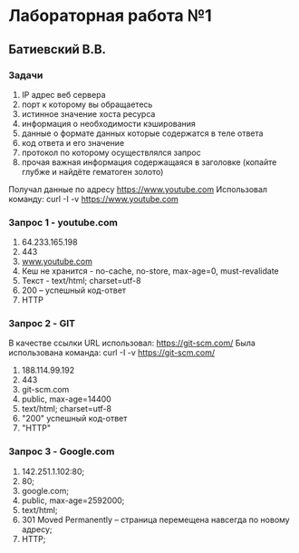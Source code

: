 # Лабораторная работа №1
## Батиевский В.В.
### Задачи
1.	IP адрес веб сервера
2.	порт к которому вы обращаетесь
3.	истинное значение хоста ресурса
4.	информация о необходимости кэширования
5.	данные о формате данных которые содержатся в теле ответа
6.	код ответа и его значение
7.	протокол по которому осуществлялся запрос
8.	прочая важная информация содержащаяся в заголовке (копайте глубже и найдёте гематоген золото)


Получал данные по адресу https://www.youtube.com
Использовал команду: 
curl -I -v https://www.youtube.com

### Запрос 1 - youtube.com
1)	64.233.165.198
2)	443
3)	 www.youtube.com
4)	Кеш не хранится - no-cache, no-store, max-age=0, must-revalidate
5)	Текст - text/html; charset=utf-8
6)	200 – успешный код-ответ
7)	HTTP

### Запрос 2 - GIT

В качестве ссылки URL использовал: https://git-scm.com/
Была использована команда: curl -I -v https://git-scm.com/
1) 188.114.99.192
2) 443
3) git-scm.com
4) public, max-age=14400
5) text/html; charset=utf-8
6) "200" успешный код-ответ
7) "HTTP"

### Запрос 3 - Google.com
1) 142.251.1.102:80;
2) 80;
3) google.com;
4) public, max-age=2592000;
5) text/html;
6) 301 Moved Permanently – страница перемещена навсегда по новому адресу;
7) HTTP;

